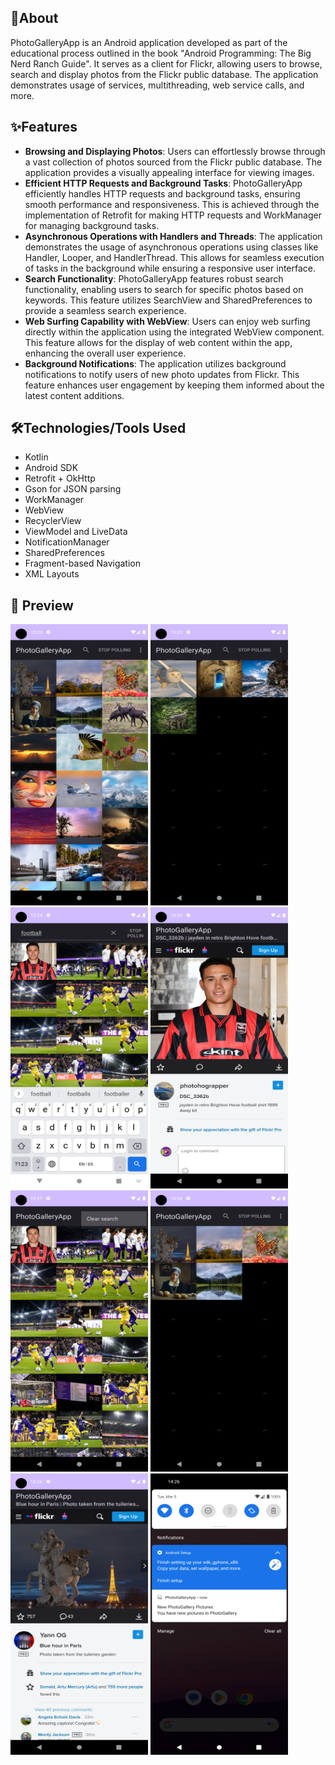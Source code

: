 ## 📝About
PhotoGalleryApp is an Android application developed as part of the educational process outlined in the book "Android Programming: The Big Nerd Ranch Guide". It serves as a client for Flickr, allowing users to browse, search and display photos from the Flickr public database. The application demonstrates usage of services, multithreading, web service calls, and more.

## ✨Features
- **Browsing and Displaying Photos**: Users can effortlessly browse through a vast collection of photos sourced from the Flickr public database. The application provides a visually appealing interface for viewing images.
- **Efficient HTTP Requests and Background Tasks**: PhotoGalleryApp efficiently handles HTTP requests and background tasks, ensuring smooth performance and responsiveness. This is achieved through the implementation of Retrofit for making HTTP requests and WorkManager for managing background tasks.
- **Asynchronous Operations with Handlers and Threads**: The application demonstrates the usage of asynchronous operations using classes like Handler, Looper, and HandlerThread. This allows for seamless execution of tasks in the background while ensuring a responsive user interface.
- **Search Functionality**: PhotoGalleryApp features robust search functionality, enabling users to search for specific photos based on keywords. This feature utilizes SearchView and SharedPreferences to provide a seamless search experience.
- **Web Surfing Capability with WebView**: Users can enjoy web surfing directly within the application using the integrated WebView component. This feature allows for the display of web content within the app, enhancing the overall user experience.
- **Background Notifications**: The application utilizes background notifications to notify users of new photo updates from Flickr. This feature enhances user engagement by keeping them informed about the latest content additions.
  
## 🛠️Technologies/Tools Used
- Kotlin
- Android SDK
- Retrofit + OkHttp
- Gson for JSON parsing
- WorkManager
- WebView
- RecyclerView
- ViewModel and LiveData
- NotificationManager
- SharedPreferences
- Fragment-based Navigation
- XML Layouts

## 👀 Preview
<img src="https://github.com/DenysChaplanov/PhotoGalleryApp/blob/main/screen/1.png" width="220" height="450">  <img src="https://github.com/DenysChaplanov/PhotoGalleryApp/blob/main/screen/2.png" width="220" height="450"> <img src="https://github.com/DenysChaplanov/PhotoGalleryApp/blob/main/screen/3.png" width="220" height="450"> <img src="https://github.com/DenysChaplanov/PhotoGalleryApp/blob/main/screen/4.png" width="220" height="450"> <img src="https://github.com/DenysChaplanov/PhotoGalleryApp/blob/main/screen/5.png" width="220" height="450"> <img src="https://github.com/DenysChaplanov/PhotoGalleryApp/blob/main/screen/6.png" width="220" height="450"> <img src="https://github.com/DenysChaplanov/PhotoGalleryApp/blob/main/screen/7.png" width="220" height="450"> <img src="https://github.com/DenysChaplanov/PhotoGalleryApp/blob/main/screen/8.png" width="220" height="450">
